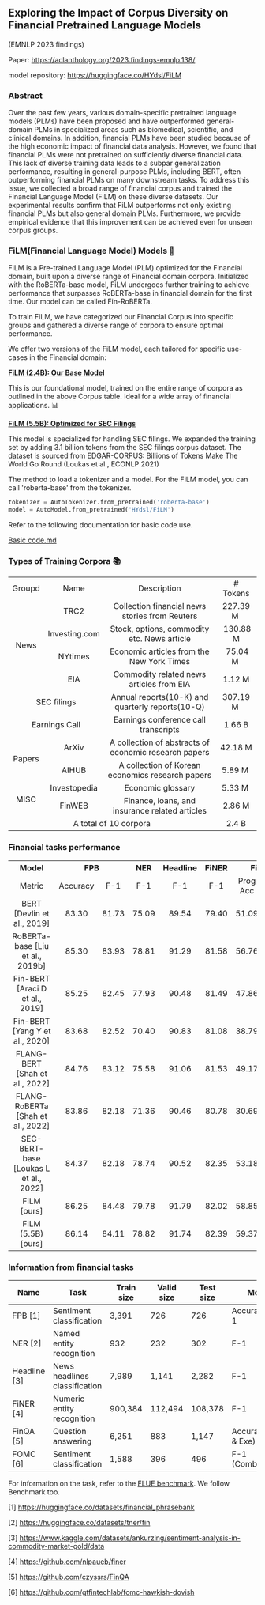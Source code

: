 ## Exploring the Impact of Corpus Diversity on Financial Pretrained Language Models
(EMNLP 2023 findings)

Paper: https://aclanthology.org/2023.findings-emnlp.138/

model repository: https://huggingface.co/HYdsl/FiLM

### Abstract
Over the past few years, various domain-specific pretrained language models (PLMs) have been proposed and have outperformed general-domain PLMs in specialized areas such as biomedical, scientific, and clinical domains. In addition, financial PLMs have been studied because of the high economic impact of financial data analysis. However, we found that financial PLMs were not pretrained on sufficiently diverse financial data. This lack of diverse training data leads to a subpar generalization performance, resulting in general-purpose PLMs, including BERT, often outperforming financial PLMs on many downstream tasks. To address this issue, we collected a broad range of financial corpus and trained the Financial Language Model (FiLM) on these diverse datasets. Our experimental results confirm that FiLM outperforms not only existing financial PLMs but also general domain PLMs. Furthermore, we provide empirical evidence that this improvement can be achieved even for unseen corpus groups.

### **FiLM**(**Fi**nancial **L**anguage **M**odel) Models 🌟
FiLM is a Pre-trained Language Model (PLM) optimized for the Financial domain, built upon a diverse range of Financial domain corpora. Initialized with the RoBERTa-base model, FiLM undergoes further training to achieve performance that surpasses RoBERTa-base in financial domain for the first time.
Our model can be called Fin-RoBERTa.

To train FiLM, we have categorized our Financial Corpus into specific groups and gathered a diverse range of corpora to ensure optimal performance.

We offer two versions of the FiLM model, each tailored for specific use-cases in the Financial domain:

[**FiLM (2.4B): Our Base Model**](https://huggingface.co/HYdsl/FiLM)

This is our foundational model, trained on the entire range of corpora as outlined in the above Corpus table. Ideal for a wide array of financial applications. 📊

[**FiLM (5.5B): Optimized for SEC Filings**](https://huggingface.co/HYdsl/FiLM-SEC)

This model is specialized for handling SEC filings. We expanded the training set by adding 3.1 billion tokens from the SEC filings corpus dataset. The dataset is sourced from EDGAR-CORPUS: Billions of Tokens Make The World Go Round (Loukas et al., ECONLP 2021)

The method to load a tokenizer and a model.
For the FiLM model, you can call 'roberta-base' from the tokenizer.
```python
tokenizer = AutoTokenizer.from_pretrained('roberta-base')
model = AutoModel.from_pretrained('HYdsl/FiLM')
```

Refer to the following documentation for basic code use.

[Basic code.md](https://github.com/deep-over/FiLM/blob/main/basic_code.md)


### Types of Training Corpora 📚
<table>
  <tr align="center">
    <td>Groupd</td>
    <td>Name</td>
    <td>Description</td>
    <td># Tokens</td>
  </tr>
  <tr align="center">
    <td align="center" rowspan="4">News</td>
    <td>TRC2</td>
    <td>Collection financial news stories from Reuters</td>
    <td> 227.39 M </td>
  </tr>
  <tr align="center">
    <td>Investing.com</td>
    <td>Stock, options, commodity etc. News article</td>
    <td> 130.88 M </td>
  </tr>
  <tr align="center">
    <td>NYtimes</td>
    <td>Economic articles from the New York Times</td>
    <td> 75.04 M </td>
  </tr>
  <tr align="center">
    <td>EIA</td>
    <td>Commodity related news articles from EIA</td>
    <td> 1.12 M </td>
  </tr>
  <tr align="center">
    <td align="center" colspan="2">SEC filings</td>
    <td>Annual reports(10-K) and quarterly reports(10-Q)</td>
    <td> 307.19 M </td>
  </tr>
  <tr align="center">
    <td align="center" colspan="2">Earnings Call</td>
    <td>Earnings conference call transcripts</td>
    <td> 1.66 B </td>
  </tr>
  <tr align="center">
    <td align="center" rowspan="2">Papers</td>
    <td>ArXiv</td>
    <td>A collection of abstracts of economic research papers</td>
    <td> 42.18 M </td>
  </tr>
  <tr align="center">
    <td>AIHUB</td>
    <td>A collection of Korean economics research papers</td>
    <td> 5.89 M </td>
  </tr>
  <tr align="center">
    <td align="center" rowspan="2">MISC</td>
    <td>Investopedia</td>
    <td>Economic glossary</td>
    <td> 5.33 M </td>
  </tr>
  <tr align="center">
    <td>FinWEB</td>
    <td>Finance, loans, and insurance related articles</td>
    <td> 2.86 M </td>
  </tr>
  <tr align="center">
    <td colspan="3" align="center"> A total of 10 corpora </td>
    <td> 2.4 B </td>
  </tr>
</table>

### Financial tasks performance
<table>
  <tr align='center'>
    <th class="tg-c3ow">Model</th>
    <th class="tg-c3ow" colspan="2">FPB</th>
    <th class="tg-c3ow">NER</th>
    <th class="tg-c3ow">Headline</th>
    <th class="tg-c3ow">FiNER</th>
    <th class="tg-c3ow" colspan="2">FinQA</th>
    <th class="tg-c3ow">FOMC</th>
  </tr>
  <tr align='center'>
    <td class="tg-c3ow">Metric</td>
    <td class="tg-c3ow">Accuracy</td>
    <td class="tg-c3ow">F-1</td>
    <td class="tg-c3ow">F-1</td>
    <td class="tg-c3ow">F-1</td>
    <td class="tg-c3ow">F-1</td>
    <td class="tg-c3ow">Prog Acc</td>
    <td class="tg-c3ow">Exe Acc</td>
    <td class="tg-c3ow">F-1</td>
  </tr>
  <tr align='center'>
    <td class="tg-c3ow">BERT [Devlin et al., 2019]</td>
    <td class="tg-c3ow">83.30</td>
    <td class="tg-c3ow">81.73</td>
    <td class="tg-c3ow">75.09</td>
    <td class="tg-c3ow">89.54</td>
    <td class="tg-c3ow">79.40</td>
    <td class="tg-c3ow">51.09</td>
    <td class="tg-c3ow">53.10</td>
    <td class="tg-c3ow">63.81</td>
  </tr>
  <tr align='center'>
    <td class="tg-c3ow">RoBERTa-base [Liu et al., 2019b]</td>
    <td class="tg-c3ow">85.30</td>
    <td class="tg-c3ow">83.93</td>
    <td class="tg-c3ow">78.81</td>
    <td class="tg-c3ow">91.29</td>
    <td class="tg-c3ow">81.58</td>
    <td class="tg-c3ow">56.76</td>
    <td class="tg-c3ow">59.11</td>
    <td class="tg-c3ow">69.16</td>
  </tr>
  <tr align='center'>
    <td class="tg-c3ow">Fin-BERT [Araci D et al., 2019]</td>
    <td class="tg-c3ow">85.25</td>
    <td class="tg-c3ow">82.45</td>
    <td class="tg-c3ow">77.93</td>
    <td class="tg-c3ow">90.48</td>
    <td class="tg-c3ow">81.49</td>
    <td class="tg-c3ow">47.86</td>
    <td class="tg-c3ow">50.04</td>
    <td class="tg-c3ow">64.50</td>
  </tr>
  <tr align='center'>
    <td class="tg-c3ow">Fin-BERT [Yang Y et al., 2020]</td>
    <td class="tg-c3ow">83.68</td>
    <td class="tg-c3ow">82.52</td>
    <td class="tg-c3ow">70.40</td>
    <td class="tg-c3ow">90.83</td>
    <td class="tg-c3ow">81.08</td>
    <td class="tg-c3ow">38.79</td>
    <td class="tg-c3ow">40.54</td>
    <td class="tg-c3ow">64.30</td>
  </tr>
  <tr align='center'>
    <td class="tg-c3ow">FLANG-BERT [Shah et al., 2022]</td>
    <td class="tg-c3ow">84.76</td>
    <td class="tg-c3ow">83.12</td>
    <td class="tg-c3ow">75.58</td>
    <td class="tg-c3ow">91.06</td>
    <td class="tg-c3ow">81.53</td>
    <td class="tg-c3ow">49.17</td>
    <td class="tg-c3ow">51.44</td>
    <td class="tg-c3ow">64.93</td>
  </tr>
  <tr align='center'>
    <td class="tg-c3ow">FLANG-RoBERTa [Shah et al., 2022]</td>
    <td class="tg-c3ow">83.86</td>
    <td class="tg-c3ow">82.18</td>
    <td class="tg-c3ow">71.36</td>
    <td class="tg-c3ow">90.46</td>
    <td class="tg-c3ow">80.78</td>
    <td class="tg-c3ow">30.69</td>
    <td class="tg-c3ow">32.17</td>
    <td class="tg-c3ow">68.02</td>
  </tr>
  <tr align='center'>
    <td class="tg-c3ow">SEC-BERT-base [Loukas L et al., 2022]</td>
    <td class="tg-c3ow">84.37</td>
    <td class="tg-c3ow">82.18</td>
    <td class="tg-c3ow">78.74</td>
    <td class="tg-c3ow">90.52</td>
    <td class="tg-c3ow">82.35</td>
    <td class="tg-c3ow">53.18</td>
    <td class="tg-c3ow">55.45</td>
    <td class="tg-c3ow">65.06</td>
  </tr>
  <tr align='center'>
    <td class="tg-c3ow">FiLM [ours]</td>
    <td class="tg-c3ow">86.25</td>
    <td class="tg-c3ow">84.48</td>
    <td class="tg-c3ow">79.78</td>
    <td class="tg-c3ow">91.79</td>
    <td class="tg-c3ow">82.02</td>
    <td class="tg-c3ow">58.85</td>
    <td class="tg-c3ow">61.38</td>
    <td class="tg-c3ow">69.60</td>
  </tr>
  <tr align='center'>
    <td class="tg-c3ow">FiLM (5.5B) [ours]</td>
    <td class="tg-c3ow">86.14</td>
    <td class="tg-c3ow">84.11</td>
    <td class="tg-c3ow">78.82</td>
    <td class="tg-c3ow">91.74</td>
    <td class="tg-c3ow">82.39</td>
    <td class="tg-c3ow">59.37</td>
    <td class="tg-c3ow">61.64</td>
    <td class="tg-c3ow">69.16</td>
  </tr>
</table>

### Information from financial tasks
<table class="tg">
<thead>
  <tr>
    <th class="tg-uzvj">Name</th>
    <th class="tg-uzvj">Task</th>
    <th class="tg-uzvj">Train size</th>
    <th class="tg-uzvj">Valid size</th>
    <th class="tg-uzvj">Test size</th>
    <th class="tg-uzvj">Metric</th>
  </tr>
</thead>
<tbody>
  <tr>
    <td class="tg-uzvj">FPB [1]</td>
    <td class="tg-9wq8">Sentiment classification</td>
    <td class="tg-yz93">3,391 </td>
    <td class="tg-yz93">726 </td>
    <td class="tg-yz93">726</td>
    <td class="tg-9wq8">Accuracy &amp; F-1</td>
  </tr>
  <tr>
    <td class="tg-uzvj">NER [2]</td>
    <td class="tg-9wq8">Named entity recognition</td>
    <td class="tg-yz93">932</td>
    <td class="tg-yz93">232</td>
    <td class="tg-yz93">302</td>
    <td class="tg-9wq8">F-1</td>
  </tr>
  <tr>
    <td class="tg-uzvj">Headline [3]</td>
    <td class="tg-9wq8">News headlines classification</td>
    <td class="tg-yz93">7,989</td>
    <td class="tg-yz93">1,141</td>
    <td class="tg-yz93">2,282</td>
    <td class="tg-9wq8">F-1</td>
  </tr>
  <tr>
    <td class="tg-uzvj">FiNER [4]</td>
    <td class="tg-9wq8">Numeric entity recognition</td>
    <td class="tg-yz93">900,384</td>
    <td class="tg-yz93">112,494</td>
    <td class="tg-yz93">108,378</td>
    <td class="tg-9wq8">F-1</td>
  </tr>
  <tr>
    <td class="tg-uzvj">FinQA [5]</td>
    <td class="tg-9wq8">Question answering</td>
    <td class="tg-yz93">6,251</td>
    <td class="tg-yz93">883</td>
    <td class="tg-yz93">1,147</td>
    <td class="tg-9wq8">Accuracy(Prog &amp; Exe)</td>
  </tr>
  <tr>
    <td class="tg-uzvj">FOMC [6]</td>
    <td class="tg-9wq8">Sentiment classification</td>
    <td class="tg-yz93">1,588</td>
    <td class="tg-yz93">396</td>
    <td class="tg-yz93">496</td>
    <td class="tg-9wq8">F-1 (Combined-S)</td>
  </tr>
</tbody>
</table>

For information on the task, refer to the [FLUE benchmark](https://github.com/SALT-NLP/FLANG). We follow Benchmark too.

[1] https://huggingface.co/datasets/financial_phrasebank

[2] https://huggingface.co/datasets/tner/fin

[3] https://www.kaggle.com/datasets/ankurzing/sentiment-analysis-in-commodity-market-gold/data

[4] https://github.com/nlpaueb/finer

[5] https://github.com/czyssrs/FinQA

[6] https://github.com/gtfintechlab/fomc-hawkish-dovish
